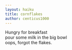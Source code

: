 ```yaml
---
layout: haiku
title: cornflakes
author: centicus1000
---
```


Hungry for breakfast <br>
pour some milk in the big bowl <br>
oops, forgot the flakes.
